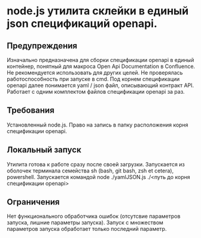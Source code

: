 # node.js утилита склейки в единый json спецификаций openapi.


## Предупреждения
Изначально предназначена для сборки спецификации openapi в единый контейнер, понятный для макроса Open Api Documentation в Confluence. Не рекомендуется использовать для других целей.
Не проверялась работоспособность при запуске в cmd.
Под корнем спецификации openapi далее понимается yaml / json файл, описывающий контракт API.
Работает с одним комплектом файлов спецификации openapi за раз.

## Требования
Установленный node.js.
Право на запись в папку расположения корня спецификации openapi.

## Локальный запуск
Утилита готова к работе сразу после своей загрузки.
Запускается из оболочек терминала семейства sh (bash, git bash, zsh et cetera), powershell.
Запускается командой node ./yamlJSON.js ./<путь до корня спецификации openapi>

## Ограничения
Нет функционального обработчика ошибок (отсутсвие параметров запуска, лишние параметры запуска).
Запуск с множеством параметров запуска обработает только последний параметр.

